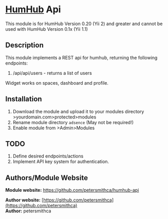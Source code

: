 # [HumHub](https://github.com/humhub/humhub) Api

This module is for HumHub Version 0.20 (Yii 2) and greater and cannot be used with HumHub Version 0.1x (Yii 1.1)

## Description

This module implements a REST api for humhub, returning the following endpoints:
1. /api/api/users - returns a list of users

Widget works on spaces, dashboard and profile.

## Installation
1. Download the module and upload it to your modules directory >yourdomain.com>protected>modules
2. Rename module directory ```adsence``` (May not be required!)
3. Enable module from >Admin>Modules

## TODO
1. Define desired endpoints/actions
2. Implement API key system for authentication.


## Authors/Module Website

__Module website:__ <https://github.com/petersmithca/humhub-api>  

__Author website:__ [https://github.com/petersmithca](https://github.com/petersmithca)    
__Author:__ petersmithca    

